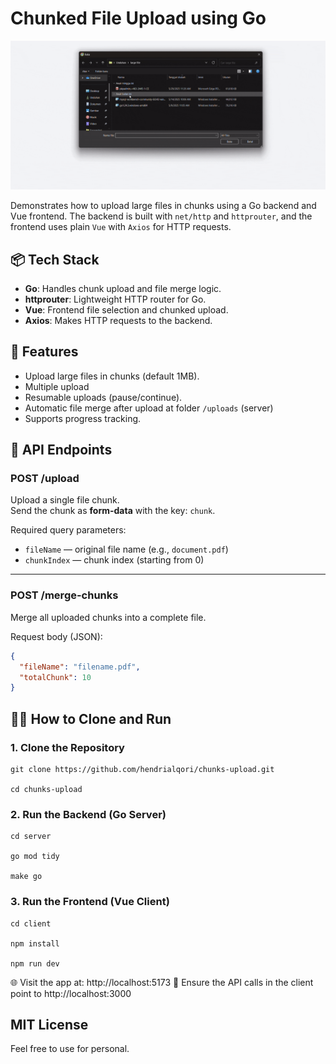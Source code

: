 # Chunked File Upload using Go 
![Chunk upload preview](assets/chunks-minify.gif)

Demonstrates how to upload large files in chunks using a Go backend and Vue frontend. The backend is built with `net/http` and `httprouter`, and the frontend uses plain `Vue` with `Axios` for HTTP requests.

## 📦 Tech Stack

- **Go**: Handles chunk upload and file merge logic.
- **httprouter**: Lightweight HTTP router for Go.
- **Vue**: Frontend file selection and chunked upload.
- **Axios**: Makes HTTP requests to the backend.


## 🚀 Features
- Upload large files in chunks (default 1MB).
- Multiple upload
- Resumable uploads (pause/continue).
- Automatic file merge after upload at folder `/uploads` (server)
- Supports progress tracking.

## 🚀 API Endpoints

### POST /upload

Upload a single file chunk.  
Send the chunk as **form-data** with the key: `chunk`.

Required query parameters:  
- `fileName` — original file name (e.g., `document.pdf`)  
- `chunkIndex` — chunk index (starting from 0)

---

### POST /merge-chunks

Merge all uploaded chunks into a complete file.

Request body (JSON):

```json
{
  "fileName": "filename.pdf",
  "totalChunk": 10
}
```

## 🧑‍💻 How to Clone and Run

### 1. Clone the Repository

```
git clone https://github.com/hendrialqori/chunks-upload.git

cd chunks-upload
```
### 2. Run the Backend (Go Server)

```
cd server

go mod tidy

make go
```

### 3. Run the Frontend (Vue Client)

```
cd client

npm install

npm run dev
```

🌐 Visit the app at: http://localhost:5173
🔗 Ensure the API calls in the client point to http://localhost:3000

## MIT License
Feel free to use for personal.
